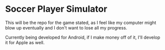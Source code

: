 # Soccer Player Simulator
This will be the repo for the game stated, as I feel like my computer might blow up eventually and I don't want to lose all my progress. 

Currently being developed for Android, if I make money off of it, I'll develop it for Apple as well.
